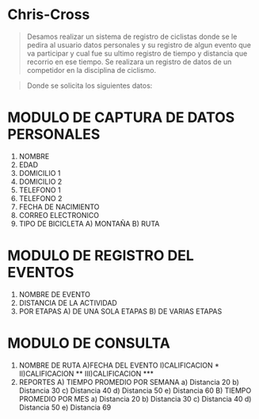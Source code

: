 # Chris-Cross

>Desamos realizar un sistema de registro de ciclistas donde se le pedira al usuario datos personales y su registro de algun evento que va participar y cual fue su ultimo registro de tiempo y distancia que recorrio en ese tiempo.
> Se realizara un registro de datos de un competidor en la disciplina de ciclismo.

> Donde se solicita los siguientes datos:

# MODULO DE CAPTURA DE DATOS PERSONALES
1. NOMBRE
2. EDAD
3. DOMICILIO 1
4. DOMICILIO 2
5. TELEFONO 1
6. TELEFONO 2
7. FECHA DE NACIMIENTO
8. CORREO ELECTRONICO
9. TIPO DE BICICLETA
  A) MONTAÑA
  B) RUTA
# MODULO DE REGISTRO DEL EVENTOS
1. NOMBRE DE EVENTO
2. DISTANCIA DE LA ACTIVIDAD
3. POR ETAPAS
  A) DE UNA SOLA ETAPAS
  B) DE VARIAS ETAPAS
# MODULO DE CONSULTA
1. NOMBRE DE RUTA
    A)FECHA DEL EVENTO
      I)CALIFICACION *
     II)CALIFICACION **
    III)CALIFICACION ***
3. REPORTES
  A) TIEMPO PROMEDIO POR SEMANA
      a) Distancia 20
      b) Distancia 30
      c) Distancia 40
      d) Distancia 50
      e) Distancia 60
  B) TIEMPO PROMEDIO POR MES
      a) Distancia 20
      b) Distancia 30
      c) Distancia 40
      d) Distancia 50
      e) Distancia 69
